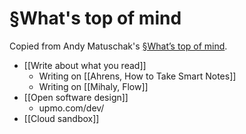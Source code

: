 # §What's top of mind
Copied from Andy Matuschak's [§What’s top of mind](https://notes.andymatuschak.org/%C2%A7What%E2%80%99s_top_of_mind).

- [[Write about what you read]]
	- Writing on [[Ahrens, How to Take Smart Notes]]
	- Writing on [[Mihaly, Flow]]
- [[Open software design]]
	- upmo.com/dev/
- [[Cloud sandbox]]

<!-- #evergreen #outline -->

<!-- {BearID:C920BE75-5FD9-448B-9BEC-E2C1DB3424B9-3039-00002748D86776BF} -->
